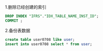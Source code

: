 1.删除已经创建的索引
````sql
DROP INDEX "IFRS"."IDX_TABLE_NAME_INST_ID";
COMMIT ;
````
2.备份表数据
````sql
create table user0708 like user;
insert into user0708 select * from user;
````

